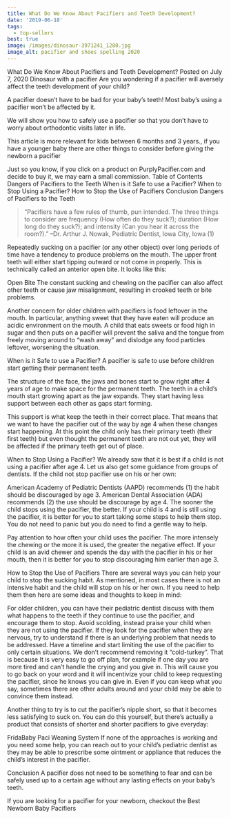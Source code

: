```yaml
---
title: What Do We Know About Pacifiers and Teeth Development?
date: '2019-06-18'
tags:
  - top-sellers
best: true
image: /images/dinosaur-3971241_1280.jpg
image_alt: pacifier and shoes spelling 2020
---
```


What Do We Know About Pacifiers and Teeth Development?
Posted on July 7, 2020
Dinosaur with a pacifier
Are you wondering if a pacifier will aversely affect the teeth development of your child?

A pacifier doesn’t have to be bad for your baby’s teeth! Most baby’s using a pacifier won’t be affected by it.

We will show you how to safely use a pacifier so that you don’t have to worry about orthodontic visits later in life.

This article is more relevant for kids between 6 months and 3 years., if you have a younger baby there are other things to consider before giving the newborn a pacifier

Just so you know, if you click on a product on PurplyPacifier.com and decide to buy it, we may earn a small commission.
Table of Contents	
Dangers of Pacifiers to the Teeth
When is it Safe to use a Pacifier?
When to Stop Using a Pacifier?
How to Stop the Use of Pacifiers
Conclusion
Dangers of Pacifiers to the Teeth
>“Pacifiers have a few rules of thumb, pun intended. The three things to consider are frequency (How often do they suck?); duration (How long do they suck?); and intensity (Can you hear it across the room?).”
–Dr. Arthur J. Nowak, Pediatric Dentist, Iowa City, Iowa (1)

Repeatedly sucking on a pacifier (or any other object) over long periods of time have a tendency to produce problems on the mouth. The upper front teeth will either start tipping outward or not come in properly. This is technically called an anterior open bite. It looks like this:


Open Bite
The constant sucking and chewing on the pacifier can also affect other teeth or cause jaw misalignment, resulting in crooked teeth or bite problems.

Another concern for older children with pacifiers is food leftover in the mouth. In particular, anything sweet that they have eaten will produce an acidic environment on the mouth. A child that eats sweets or food high in sugar and then puts on a pacifier will prevent the saliva and the tongue from freely moving around to “wash away” and dislodge any food particles leftover, worsening the situation.


When is it Safe to use a Pacifier?
A pacifier is safe to use before children start getting their permanent teeth.

The structure of the face, the jaws and bones start to grow right after 4 years of age to make space for the permanent teeth. The teeth in a child’s mouth start growing apart as the jaw expands. They start having less support between each other as gaps start forming.

This support is what keep the teeth in their correct place. That means that we want to have the pacifier out of the way by age 4 when these changes start happening. At this point the child only has their primary teeth (their first teeth) but even thought the permanent teeth are not out yet, they will be affected if the primary teeth get out of place.

When to Stop Using a Pacifier?
We already saw that it is best if a child is not using a pacifier after age 4. Let us also get some guidance from groups of dentists. If the child not stop pacifier use on his or her own:

American Academy of Pediatric Dentists (AAPD) recommends (1) the habit should be discouraged by age 3.
American Dental Association (ADA) recommends (2) the use should be discourage by age 4.
The sooner the child stops using the pacifier, the better. If your child is 4 and is still using the pacifier, it is better for you to start taking some steps to help them stop. You do not need to panic but you do need to find a gentle way to help.

Pay attention to how often your child uses the pacifier. The more intensely the chewing or the more it is used, the greater the negative effect. If your child is an avid chewer and spends the day with the pacifier in his or her mouth, then it is better for you to stop discouraging him earlier than age 3.

How to Stop the Use of Pacifiers
There are several ways you can help your child to stop the sucking habit. As mentioned, in most cases there is not an intensive habit and the child will stop on his or her own. If you need to help them then here are some ideas and thoughts to keep in mind:

For older children, you can have their pediatric dentist discuss with them what happens to the teeth if they continue to use the pacifier, and encourage them to stop.
Avoid scolding, instead praise your child when they are not using the pacifier.
If they look for the pacifier when they are nervous, try to understand if there is an underlying problem that needs to be addressed.
Have a timeline and start limiting the use of the pacifier to only certain situations.
We don’t recommend removing it “cold-turkey”. That is because It is very easy to go off plan, for example if one day you are more tired and can’t handle the crying and you give in. This will cause you to go back on your word and it will incentivize your child to keep requesting the pacifier, since he knows you can give in.
Even if you can keep what you say, sometimes there are other adults around and your child may be able to convince them instead.

Another thing to try is to cut the pacifier’s nipple short, so that it becomes less satisfying to suck on. You can do this yourself, but there’s actually a product that consists of shorter and shorter pacifiers to give everyday:


FridaBaby Paci Weaning System
If none of the approaches is working and you need some help, you can reach out to your child’s pediatric dentist as they may be able to prescribe some ointment or appliance that reduces the child’s interest in the pacifier.

Conclusion
A pacifier does not need to be something to fear and can be safely used up to a certain age without any lasting effects on your baby’s teeth.

If you are looking for a pacifier for your newborn, checkout the Best Newborn Baby Pacifiers